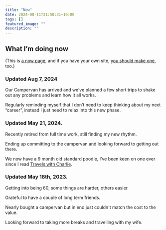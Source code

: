 ```yaml
---
title: "Now"
date: 2024-08-11T21:50:31+10:00
tags: []
featured_image: ""
description: ""
---
```


<h2>What I’m doing now</h2>

(This is <a href="https://nownownow.com/about">a now page</a>, and if you have your own site, <a href="https://nownownow.com/about">you should make one</a>, too.)

### Updated Aug 7, 2024

Our Campervan has arrived and we’ve planned a few short trips to shake out any problems and learn how it all works.

Regularly reminding myself that I don’t need to keep thinking about my next “career”, instead I just need to relax into this new phase.

### Updated May 21, 2024.

Recently retired from full time work, still finding my new rhythm.

Ending up committing to the campervan and looking forward to getting out there.

We now have a 9 month old standard poodle, I’ve been keen on one ever since I read [Travels with Charlie](https://www.goodreads.com/book/show/5306.Travels_with_Charley).

### Updated May 18th, 2023.

Getting into being 60, some things are harder, others easier.

Grateful to have a couple of long term friends.

Nearly bought a campervan but in end just couldn't match the cost to the value.

Looking forward to taking more breaks and travelling with my wife.
